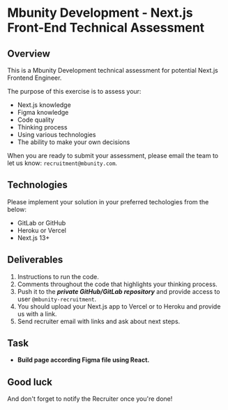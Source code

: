 # Mbunity Development - Next.js Front-End Technical Assessment

## Overview

This is a Mbunity Development technical assessment for potential Next.js Frontend Engineer.

The purpose of this exercise is to assess your:

- Next.js knowledge
- Figma knowledge
- Code quality
- Thinking process
- Using various technologies
- The ability to make your own decisions

When you are ready to submit your assessment, please email the team to let us know: `recruitment@mbunity.com`.

## Technologies

Please implement your solution in your preferred techologies from the below:

- GitLab or GitHub
- Heroku or Vercel
- Next.js 13+

## Deliverables

1. Instructions to run the code.
2. Comments throughout the code that highlights your thinking process.
3. Push it to the _**private GitHub/GitLab repository**_ and provide access to user `@mbunity-recruitment`.
4. You should upload your Next.js app to Vercel or to Heroku and provide us with a link.
5. Send recruiter email with links and ask about next steps.

## Task

- **Build page according Figma file using React.**


## Good luck

And don't forget to notify the Recruiter once you're done!

